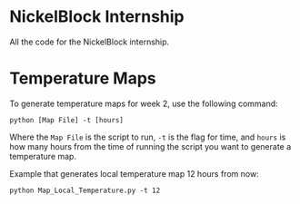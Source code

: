 # NickelBlock Internship
All the code for the NickelBlock internship.

Temperature Maps
==
To generate temperature maps for week 2, use the following command:

```
python [Map File] -t [hours]
```

Where the `Map File` is the script to run, `-t` is the flag for time, and `hours` is how many hours from the time of 
running the script you want to generate a temperature map.

Example that generates local temperature map 12 hours from now:

```
python Map_Local_Temperature.py -t 12
```
